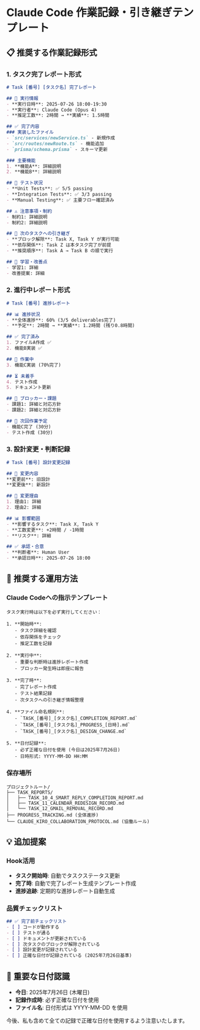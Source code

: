 # Claude Code 作業記録・引き継ぎテンプレート

## 📋 **推奨する作業記録形式**

### **1. タスク完了レポート形式**
```markdown
# Task [番号] [タスク名] 完了レポート

## 📅 実行情報
- **実行日時**: 2025-07-26 18:00-19:30
- **実行者**: Claude Code (Opus 4)
- **推定工数**: 2時間 → **実績**: 1.5時間

## ✅ 完了内容
### 実装したファイル
- `src/services/newService.ts` - 新規作成
- `src/routes/newRoute.ts` - 機能追加
- `prisma/schema.prisma` - スキーマ更新

### 主要機能
1. **機能A**: 詳細説明
2. **機能B**: 詳細説明

## 🧪 テスト状況
- **Unit Tests**: ✅ 5/5 passing
- **Integration Tests**: ✅ 3/3 passing
- **Manual Testing**: ✅ 主要フロー確認済み

## ⚠️ 注意事項・制約
- 制約1: 詳細説明
- 制約2: 詳細説明

## 🔄 次のタスクへの引き継ぎ
- **ブロック解除**: Task X, Task Y が実行可能
- **依存関係**: Task Z は本タスク完了が前提
- **推奨順序**: Task A → Task B の順で実行

## 📝 学習・改善点
- 学習1: 詳細
- 改善提案: 詳細
```

### **2. 進行中レポート形式**
```markdown
# Task [番号] 進捗レポート

## 📊 進捗状況
- **全体進捗**: 60% (3/5 deliverables完了)
- **予定**: 2時間 → **実績**: 1.2時間 (残り0.8時間)

## ✅ 完了済み
1. ファイルA作成 ✅
2. 機能B実装 ✅

## 🔄 作業中
3. 機能C実装 (70%完了)

## ⏳ 未着手
4. テスト作成
5. ドキュメント更新

## 🚧 ブロッカー・課題
- 課題1: 詳細と対応方針
- 課題2: 詳細と対応方針

## 🎯 次回作業予定
- 機能C完了 (30分)
- テスト作成 (30分)
```

### **3. 設計変更・判断記録**
```markdown
# Task [番号] 設計変更記録

## 🔄 変更内容
**変更前**: 旧設計
**変更後**: 新設計

## 🎯 変更理由
1. 理由1: 詳細
2. 理由2: 詳細

## 📊 影響範囲
- **影響するタスク**: Task X, Task Y
- **工数変更**: +2時間 / -1時間
- **リスク**: 詳細

## ✅ 承認・合意
- **判断者**: Human User
- **承認日時**: 2025-07-26 18:00
```

## 🎯 **推奨する運用方法**

### **Claude Codeへの指示テンプレート**
```
タスク実行時は以下を必ず実行してください：

1. **開始時**: 
   - タスク詳細を確認
   - 依存関係をチェック
   - 推定工数を記録

2. **実行中**:
   - 重要な判断時は進捗レポート作成
   - ブロッカー発生時は即座に報告

3. **完了時**:
   - 完了レポート作成
   - テスト結果記録
   - 次タスクへの引き継ぎ情報整理

4. **ファイル命名規則**:
   - `TASK_[番号]_[タスク名]_COMPLETION_REPORT.md`
   - `TASK_[番号]_[タスク名]_PROGRESS_[日時].md`
   - `TASK_[番号]_[タスク名]_DESIGN_CHANGE.md`

5. **日付記録**:
   - 必ず正確な日付を使用 (今日は2025年7月26日)
   - 日時形式: YYYY-MM-DD HH:MM
```

### **保存場所**
```
プロジェクトルート/
├── TASK_REPORTS/
│   ├── TASK_10_4_SMART_REPLY_COMPLETION_REPORT.md
│   ├── TASK_11_CALENDAR_REDESIGN_RECORD.md
│   └── TASK_12_GMAIL_REMOVAL_RECORD.md
├── PROGRESS_TRACKING.md (全体進捗)
└── CLAUDE_KIRO_COLLABORATION_PROTOCOL.md (協働ルール)
```

## 💡 **追加提案**

### **Hook活用**
- **タスク開始時**: 自動でタスクステータス更新
- **完了時**: 自動で完了レポート生成テンプレート作成
- **進捗追跡**: 定期的な進捗レポート自動生成

### **品質チェックリスト**
```markdown
## ✅ 完了前チェックリスト
- [ ] コードが動作する
- [ ] テストが通る
- [ ] ドキュメントが更新されている
- [ ] 次タスクのブロックが解除されている
- [ ] 設計変更が記録されている
- [ ] 正確な日付が記録されている (2025年7月26日基準)
```

## 📅 **重要な日付認識**
- **今日**: 2025年7月26日 (木曜日)
- **記録作成時**: 必ず正確な日付を使用
- **ファイル名**: 日付形式は YYYY-MM-DD を使用

今後、私も含めて全ての記録で正確な日付を使用するよう注意いたします。
